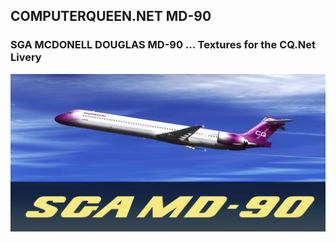 ## COMPUTERQUEEN.NET MD-90

### SGA MCDONELL DOUGLAS MD-90 ... Textures for the CQ.Net Livery
<img src="https://github.com/dizzyqueen/CQNet_fsx_plane_paints/blob/master/CQ_MD-90/thumbnail.jpg">
